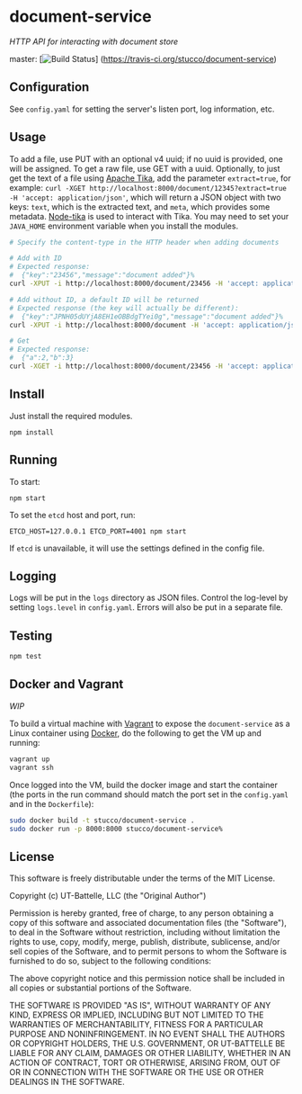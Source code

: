 document-service
================

*HTTP API for interacting with document store*

master: [![Build Status](https://travis-ci.org/stucco/document-service.png?branch=master)]
(https://travis-ci.org/stucco/document-service)

## Configuration

See `config.yaml` for setting the server's listen port, log information, etc.


## Usage

To add a file, use PUT with an optional v4 uuid; if no uuid is provided, one will be assigned. 
To get a raw file, use GET with a uuid. Optionally, to just get the text of a file using [Apache Tika](https://tika.apache.org/), add the parameter `extract=true`, for example: `curl -XGET http://localhost:8000/document/12345?extract=true -H 'accept: application/json'`, which will return a JSON object with two keys: `text`, which is the extracted text, and `meta`, which provides some metadata. [Node-tika](https://github.com/mattcg/node-tika) is used to interact with Tika. You may need to set your `JAVA_HOME` environment variable when you install the modules.

```bash
# Specify the content-type in the HTTP header when adding documents

# Add with ID
# Expected response: 
#  {"key":"23456","message":"document added"}%
curl -XPUT -i http://localhost:8000/document/23456 -H 'accept: application/json' -H 'content-type: application/json' -d '{ "a": 2, "b": 3 }'

# Add without ID, a default ID will be returned
# Expected response (the key will actually be different): 
#  {"key":"JPNH05dUYjA8EH1eOBBdgTYei0g","message":"document added"}%
curl -XPUT -i http://localhost:8000/document -H 'accept: application/json' -H 'content-type: application/json' -d '{ "c": 4, "d": 5 }'

# Get
# Expected response: 
#  {"a":2,"b":3}
curl -XGET -i http://localhost:8000/document/23456 -H 'accept: application/json' -H 'content-type: application/json'
```

## Install

Just install the required modules.

    npm install

## Running

To start:

    npm start

To set the `etcd` host and port, run:

    ETCD_HOST=127.0.0.1 ETCD_PORT=4001 npm start

If `etcd` is unavailable, it will use the settings defined in the config file.


## Logging

Logs will be put in the `logs` directory as JSON files. Control the log-level by setting `logs.level` in `config.yaml`. Errors will also be put in a separate file.


## Testing

```bash
npm test
```


## Docker and Vagrant

*WIP*

To build a virtual machine with [Vagrant](http://www.vagrantup.com/) to expose the `document-service` as a Linux container using [Docker](http://www.docker.io/), do the following to get the VM up and running:

```bash
vagrant up
vagrant ssh
```

Once logged into the VM, build the docker image and start the container (the ports in the run command should match the port set in the `config.yaml` and in the `Dockerfile`):

```bash
sudo docker build -t stucco/document-service .
sudo docker run -p 8000:8000 stucco/document-service%        
```


## License

This software is freely distributable under the terms of the MIT License.

Copyright (c) UT-Battelle, LLC (the "Original Author")

Permission is hereby granted, free of charge, to any person obtaining a copy of this software and associated documentation files (the "Software"), to deal in the Software without restriction, including without limitation the rights to use, copy, modify, merge, publish, distribute, sublicense, and/or sell copies of the Software, and to permit persons to whom the Software is furnished to do so, subject to the following conditions:
 
The above copyright notice and this permission notice shall be included in all copies or substantial portions of the Software.
 
THE SOFTWARE IS PROVIDED "AS IS", WITHOUT WARRANTY OF ANY KIND, EXPRESS OR IMPLIED, INCLUDING BUT NOT LIMITED TO THE WARRANTIES OF MERCHANTABILITY, FITNESS FOR A PARTICULAR PURPOSE AND NONINFRINGEMENT. IN NO EVENT SHALL THE AUTHORS OR COPYRIGHT HOLDERS, THE U.S. GOVERNMENT, OR UT-BATTELLE BE LIABLE FOR ANY CLAIM, DAMAGES OR OTHER LIABILITY, WHETHER IN AN ACTION OF CONTRACT, TORT OR OTHERWISE, ARISING FROM, OUT OF OR IN CONNECTION WITH THE SOFTWARE OR THE USE OR OTHER DEALINGS IN THE SOFTWARE.

